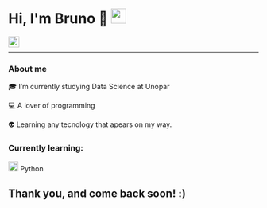 # Hi, I'm Bruno 👋 <img src="https://github.com/TheDudeThatCode/TheDudeThatCode/blob/master/Assets/Earth.gif" height="30px">

<a target="_blank" href="https://www.linkedin.com/in/bruno-edu-oliveira/">
  <img align="left" alt="LinkdeIN" width="22px" src="https://cdn.jsdelivr.net/npm/simple-icons@v3/icons/linkedin.svg" />
</a>
</br>

---

### About me

🎓 I’m currently studying Data Science at Unopar

💻 A lover of programming

👽 Learning any tecnology that apears on my way.



### Currently learning:
<code><img height="20" src="https://logodownload.org/wp-content/uploads/2019/10/python-logo.png"></code> Python

## Thank you, and come back soon! :) 


<!--
**BrEduOliveira/BrEduOliveira** is a ✨ _special_ ✨ repository because its `README.md` (this file) appears on your GitHub profile.
-->
